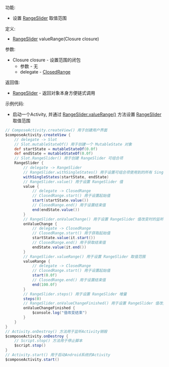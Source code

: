功能:

+ 设置 [RangeSlider](/API/UI/Compose/Widget/RangeSlider/README.md) 取值范围

定义:

+ [RangeSlider](/API/UI/Compose/Widget/RangeSlider/README.md) valueRange(Closure closure)

参数:

+ Closure closure - 设置范围的闭包
    + 参数 - 无
    + delegate - [ClosedRange](/API/Ranges/ClosedRange/README.md)

返回值:

+ [RangeSlider](/API/UI/Compose/Widget/RangeSlider/README.md) - 返回对象本身方便链式调用

示例代码:

+ 启动一个Activity, 并通过 [RangeSlider.valueRange()](/API/UI/Compose/Widget/RangeSlider/README.md?id=valueRange)
  方法设置 [RangeSlider](/API/UI/Compose/Widget/RangeSlider/README.md) 取值范围

```groovy
// ComposeActivity.createView() 用于创建用户界面
$composeActivity.createView {
    // delegate -> Slot
    // Slot.mutableStateOf() 用于创建一个 MutableState 对象
    def startState = mutableStateOf(0.0f)
    def endState = mutableStateOf(0.0f)
    // Slot.RangeSlider() 用于创建 RangeSlider 可组合项
    RangeSlider {
        // delegate -> RangeSlider
        // RangeSlider.withSingleStates() 用于设置可组合项使用到的所有 SingleState
        withSingleStates(startState, endState)
        // RangeSlider.value() 用于设置 RangeSlider 值
        value {
            // delegate -> ClosedRange
            // ClosedRange.start() 用于设置起始值
            start(startState.value())
            // ClosedRange.end() 用于设置结束值
            end(endState.value())
        }
        // RangeSlider.onValueChange() 用于设置 RangeSlider 值改变时的监听事件
        onValueChange {
            // delegate -> ClosedRange
            // ClosedRange.start() 用于获取起始值
            startState.value(it.start())
            // ClosedRange.end() 用于获取结束值
            endState.value(it.end())
        }
        // RangeSlider.valueRange() 用于设置 RangeSlider 取值范围
        valueRange {
            // delegate -> ClosedRange
            // ClosedRange.start() 用于设置起始值
            start(0.0f)
            // ClosedRange.end() 用于设置结束值
            end(100.0f)
        }
        // RangeSlider.steps() 用于设置 RangeSlider 增量
        steps(0)
        // RangeSlider.onValueChangeFinished() 用于设置 RangeSlider 值改变结束时监听事件
        onValueChangeFinished {
            $console.log("值改变结束")
        }
    }
}
// Activity.onDestroy() 方法用于监听Activity销毁
$composeActivity.onDestroy {
    // Script.stop() 方法用于停止脚本
    $script.stop()
}
// Activity.start() 用于启动Android系统的Activity
$composeActivity.start()
```